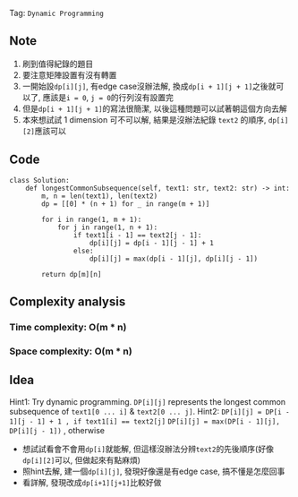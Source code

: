 Tag: `Dynamic Programming` 
## Note
1. 刷到值得紀錄的題目
2. 要注意矩陣設置有沒有轉置
3. 一開始設`dp[i][j]`, 有edge case沒辦法解, 換成`dp[i + 1][j + 1]`之後就可以了, 應該是`i = 0`, `j = 0`的行列沒有設置完
4. 但是`dp[i + 1][j + 1]`的寫法很簡潔, 以後這種問題可以試著朝這個方向去解
5. 本來想試試 1 dimension 可不可以解, 結果是沒辦法紀錄 `text2` 的順序, `dp[i][2]`應該可以

## Code
    class Solution:
        def longestCommonSubsequence(self, text1: str, text2: str) -> int:
            m, n = len(text1), len(text2)
            dp = [[0] * (n + 1) for _ in range(m + 1)]
    
            for i in range(1, m + 1):
                for j in range(1, n + 1):
                    if text1[i - 1] == text2[j - 1]:
                        dp[i][j] = dp[i - 1][j - 1] + 1
                    else:
                        dp[i][j] = max(dp[i - 1][j], dp[i][j - 1])
    
            return dp[m][n]

## Complexity analysis
### Time complexity: O(m * n)

### Space complexity: O(m * n)

## Idea
Hint1: Try dynamic programming. `DP[i][j]` represents the longest common subsequence of `text1[0 ... i]` & `text2[0 ... j]`.
Hint2: `DP[i][j] = DP[i - 1][j - 1] + 1 , if text1[i] == text2[j]` `DP[i][j] = max(DP[i - 1][j], DP[i][j - 1])` , otherwise
* 想試試看會不會用`dp[i]`就能解, 但這樣沒辦法分辨`text2`的先後順序(好像`dp[i][2]`可以, 但做起來有點麻煩)
* 照hint去解, 建一個`dp[i][j]`, 發現好像還是有edge case, 搞不懂是怎麼回事
* 看詳解, 發現改成`dp[i+1][j+1]`比較好做
